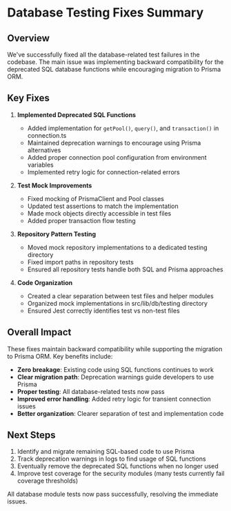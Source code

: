 # Database Testing Fixes Summary

## Overview

We've successfully fixed all the database-related test failures in the codebase. The main issue was implementing backward compatibility for the deprecated SQL database functions while encouraging migration to Prisma ORM.

## Key Fixes

1. **Implemented Deprecated SQL Functions**
   - Added implementation for `getPool()`, `query()`, and `transaction()` in connection.ts
   - Maintained deprecation warnings to encourage using Prisma alternatives
   - Added proper connection pool configuration from environment variables
   - Implemented retry logic for connection-related errors

2. **Test Mock Improvements**
   - Fixed mocking of PrismaClient and Pool classes
   - Updated test assertions to match the implementation
   - Made mock objects directly accessible in test files
   - Added proper transaction flow testing

3. **Repository Pattern Testing**
   - Moved mock repository implementations to a dedicated testing directory
   - Fixed import paths in repository tests
   - Ensured all repository tests handle both SQL and Prisma approaches

4. **Code Organization**
   - Created a clear separation between test files and helper modules
   - Organized mock implementations in src/lib/db/testing directory
   - Ensured Jest correctly identifies test vs non-test files

## Overall Impact

These fixes maintain backward compatibility while supporting the migration to Prisma ORM. Key benefits include:

- **Zero breakage**: Existing code using SQL functions continues to work
- **Clear migration path**: Deprecation warnings guide developers to use Prisma
- **Proper testing**: All database-related tests now pass
- **Improved error handling**: Added retry logic for transient connection issues
- **Better organization**: Clearer separation of test and implementation code

## Next Steps

1. Identify and migrate remaining SQL-based code to use Prisma
2. Track deprecation warnings in logs to find usage of SQL functions
3. Eventually remove the deprecated SQL functions when no longer used
4. Improve test coverage for the security modules (many tests currently fail coverage thresholds)

All database module tests now pass successfully, resolving the immediate issues.
